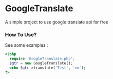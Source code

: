 # GoogleTranslate
A simple project to use google translate api for free

### How To Use?
See some examples :
```php
<?php
  require 'GoogleTranslate.php';
  $gtr = new GoogleTranslate();
  echo $gtr->translate('Test', 'en');
?>
```

